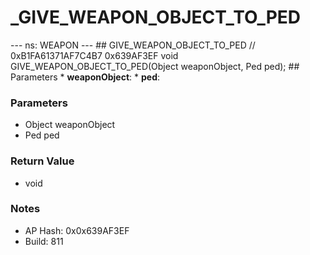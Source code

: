 # _GIVE_WEAPON_OBJECT_TO_PED

--- ns: WEAPON --- ## GIVE_WEAPON_OBJECT_TO_PED  // 0xB1FA61371AF7C4B7 0x639AF3EF void GIVE_WEAPON_OBJECT_TO_PED(Object weaponObject, Ped ped);   ## Parameters * **weaponObject**: * **ped**:

### Parameters
* Object weaponObject
* Ped ped

### Return Value
* void

### Notes
* AP Hash: 0x0x639AF3EF
* Build: 811

